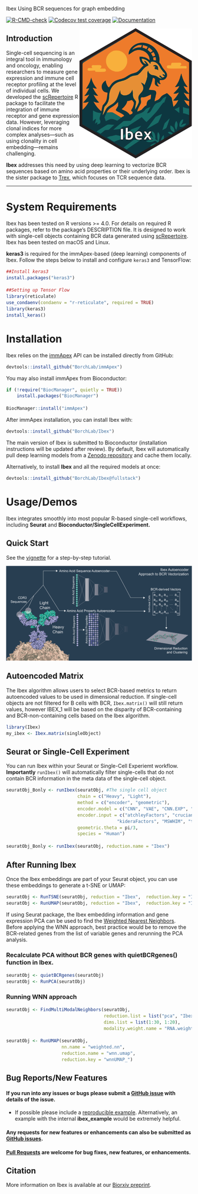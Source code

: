 Ibex
Using BCR sequences for graph embedding

[![R-CMD-check](https://github.com/BorchLab/Ibex/actions/workflows/R-CMD-check.yaml/badge.svg)](https://github.com/BorchLab/Ibex/actions/workflows/R-CMD-check.yaml)
[![Codecov test coverage](https://codecov.io/gh/BorchLab/Ibex/graph/badge.svg)](https://app.codecov.io/gh/BorchLab/Ibex?branch=master)
[![Documentation](https://img.shields.io/badge/docs-stable-blue.svg)](https://www.borch.dev/uploads/screpertoire/articles/ibex)

<img align="right" src="https://github.com/BorchLab/Ibex/blob/main/www/ibex_hex.png" width="305" height="352">

## Introduction
Single-cell sequencing is an integral tool in immunology and oncology, enabling researchers to measure gene expression and immune cell receptor profiling at the level of individual cells. We developed the [scRepertoire](https://github.com/BorchLab/scRepertoire) R package to facilitate the integration of immune receptor and gene expression data. However, leveraging clonal indices for more complex analyses—such as using clonality in cell embedding—remains challenging.

**Ibex** addresses this need by using deep learning to vectorize BCR sequences based on amino acid properties or their underlying order. Ibex is the sister package to [Trex](https://github.com/BorchLab/Trex), which focuses on TCR sequence data.

---

# System Requirements 
Ibex has been tested on R versions >= 4.0. For details on required R packages, refer to the package’s DESCRIPTION file. It is designed to work with single-cell objects containing BCR data generated using [scRepertoire](https://github.com/BorchLab/scRepertoire). Ibex has been tested on macOS and Linux.

**keras3** is required for the immApex-based (deep learning) components of Ibex. Follow the steps below to install and configure `keras3` and TensorFlow:

```r
##Install keras3
install.packages("keras3")

##Setting up Tensor Flow
library(reticulate)
use_condaenv(condaenv = "r-reticulate", required = TRUE)
library(keras3)
install_keras()
```

# Installation

Ibex relies on the [immApex](https://github.com/BorchLab/immApex) API can be installed directly from GitHub: 

```r
devtools::install_github("BorchLab/immApex")
```

You may also install immApex from Bioconductor:

```r
if (!require("BiocManager", quietly = TRUE))
    install.packages("BiocManager")

BiocManager::install("immApex")
```

After immApex installation, you can install Ibex with: 

```r
devtools::install_github("BorchLab/Ibex")
```

The main version of Ibex is submitted to Bioconductor (installation instructions will be updated after review). By default, Ibex will automatically pull deep learning models from a [Zenodo repository](https://zenodo.org/records/14919286) and cache them locally.

Alternatively, to install **Ibex** and all the required models at once:
```r
devtools::install_github("BorchLab/Ibex@fullstack")
```

# Usage/Demos

Ibex integrates smoothly into most popular R-based single-cell workflows, including **Seurat** and **Bioconductor/SingleCellExperiment.**

## Quick Start 

See the [vignette](https://www.borch.dev/uploads/screpertoire/articles/ibex) for a step-by-step tutorial. 

<img align="center" src="https://github.com/BorchLab/Ibex/blob/main/www/graphicalAbstract.png">

## Autoencoded Matrix

The Ibex algorithm allows users to select BCR-based metrics to return autoencoded values to be used in dimensional reduction. If single-cell objects are not filtered for B cells with BCR,  `Ibex.matrix()` will still return values, however IBEX_1 will be based on the disparity of BCR-containing and BCR-non-containing cells based on the Ibex algorithm. 

```r
library(Ibex)
my_ibex <- Ibex.matrix(singleObject)
```

## Seurat or Single-Cell Experiment

You can run Ibex within your Seurat or Single-Cell Experiemt workflow. **Importantly** `runIbex()` will automatically filter single-cells that do not contain BCR information in the meta data of the single-cell object. 

```r
seuratObj_Bonly <- runIbex(seuratObj, #The single cell object
                           chain = c("Heavy", "Light"),                                       # "Heavy" or "Light"
                           method = c("encoder", "geometric"),                                # Use deep learning "encoder" or "geometric" transformation
                           encoder.model = c("CNN", "VAE", "CNN.EXP", "VAE.EXP"),             # Types of Deep Learning Models
                           encoder.input = c("atchleyFactors", "crucianiProperties", 
                                          "kideraFactors", "MSWHIM", "tScales", "OHE"),       # Method of Encoding
                           geometric.theta = pi/3,                                            # theta for Geometric Encoding
                           species = "Human")                                                 # "Mouse" or "Human"
                   
seuratObj_Bonly <- runIbex(seuratObj, reduction.name = "Ibex")
```

## After Running Ibex

Once the Ibex embeddings are part of your Seurat object, you can use these embeddings to generate a t-SNE or UMAP:

```r
seuratObj <- RunTSNE(seuratObj, reduction = "Ibex",  reduction.key = "Ibex_")
seuratObj <- RunUMAP(seuratObj, reduction = "Ibex",  reduction.key = "Ibex_")
```

If using Seurat package, the Ibex embedding information and gene expression PCA can be used to find the [Weighted Nearest Neighbors](https://pubmed.ncbi.nlm.nih.gov/34062119/). Before applying the WNN approach, best practice would be to remove the BCR-related genes from the list of variable genes and rerunning the PCA analysis. 

### Recalculate PCA without BCR genes with quietBCRgenes() function in Ibex.
```r
seuratObj <- quietBCRgenes(seuratObj)
seuratObj <- RunPCA(seuratObj)
```

### Running WNN approach
```r
seuratObj <- FindMultiModalNeighbors(seuratObj, 
                                     reduction.list = list("pca", "Ibex"), 
                                     dims.list = list(1:30, 1:20), 
                                     modality.weight.name = "RNA.weight")
                                     
seuratObj <- RunUMAP(seuratObj, 
                     nn.name = "weighted.nn", 
                     reduction.name = "wnn.umap", 
                     reduction.key = "wnnUMAP_")
```
## Bug Reports/New Features

#### If you run into any issues or bugs please submit a [GitHub issue](https://github.com/BorchLab/Ibex/issues) with details of the issue.

- If possible please include a [reproducible example](https://reprex.tidyverse.org/). 
Alternatively, an example with the internal **ibex_example** would 
be extremely helpful.

#### Any requests for new features or enhancements can also be submitted as [GitHub issues](https://github.com/BorchLab/Ibex/issues).

#### [Pull Requests](https://github.com/BorchLab/Ibex/pulls) are welcome for bug fixes, new features, or enhancements.

## Citation
More information on Ibex is available at our [Biorxiv preprint](https://www.biorxiv.org/content/10.1101/2022.11.09.515787v2). 
